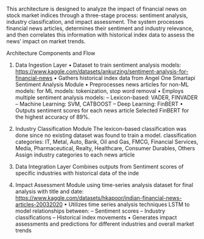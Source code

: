 This architecture is designed to analyze the impact of financial news on stock market indices through a three-stage process: sentiment analysis, industry
classification, and impact assessment. The system processes financial news articles, determines their sentiment and industry relevance, and then correlates this
information with historical index data to assess the news’ impact on market trends.

Architecture Components and Flow
1. Data Ingestion Layer
• Dataset to train sentiment analysis models: https://www.kaggle.com/datasets/ankurzing/sentiment-analysis-for-financial-news
• Gathers historical index data from Angel One Smartapi
  Sentiment Analysis Module
    • Preprocesses news articles
        for non-ML models: 
        for ML models: tokenization, stop word removal
    • Employs multiple sentiment analysis models:
    – Lexicon-based: VADER, FINVADER
    – Machine Learning: SVM, CATBOOST
    – Deep Learning: FinBERT
    • Outputs sentiment scores for each news article
Selected FinBERT for the highest accuracy of 89%.

2. Industry Classification Module
  The lexicon-based classification was done since no existing dataset was found to train a model.
  classification categories: IT, Metal, Auto, Bank, Oil and Gas, FMCG, Financial Services, Media, Pharmaceutical, Realty, Healthcare, Consumer Durables, Others
  Assign industry categories to each news article

3. Data Integration Layer
  Combines outputs from Sentiment scores of specific industries with historical data of the inde

4. Impact Assessment Module using time-series analysis
   dataset for final analysis with title and date: https://www.kaggle.com/datasets/hkapoor/indian-financial-news-articles-20032020
  • Utilizes time series analysis techniques LSTM to model
  relationships between:
  – Sentiment scores
  – Industry classifications
  – Historical index movements
  • Generates impact assessments and predictions for different industries and overall market trends


